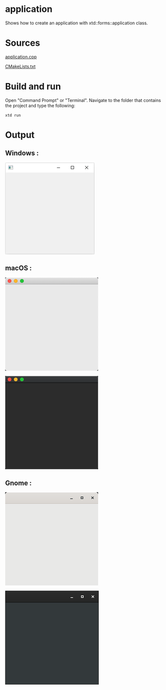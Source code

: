 # application

Shows how to create an application with xtd::forms::application class.

# Sources

[application.cpp](application.cpp)

[CMakeLists.txt](CMakeLists.txt)

# Build and run

Open "Command Prompt" or "Terminal". Navigate to the folder that contains the project and type the following:

```shell
xtd run
```

# Output

## Windows :

![Screenshot](../../../docs/pictures/examples/application_w.png)

## macOS :

![Screenshot](../../../docs/pictures/examples/application_m.png)

![Screenshot](../../../docs/pictures/examples/application_md.png)

## Gnome :

![Screenshot](../../../docs/pictures/examples/application_g.png)

![Screenshot](../../../docs/pictures/examples/application_gd.png)
